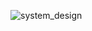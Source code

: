 ![system_design](https://github.com/sun-28/Thrust-Deployment-App/assets/99521823/51ac512a-d90e-4862-a60c-291564d19f94)
